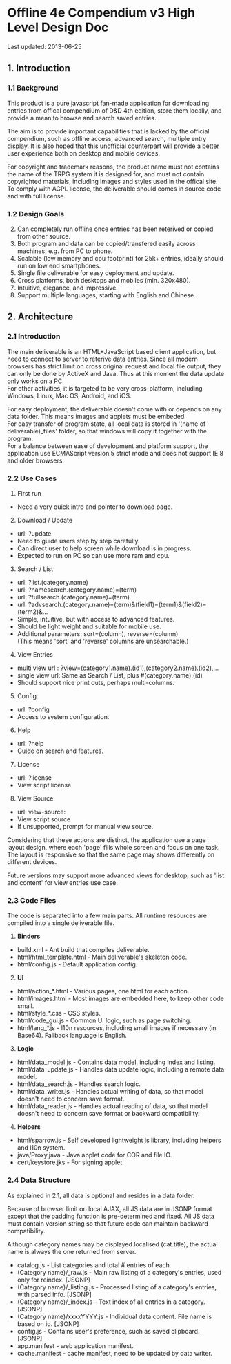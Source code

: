 # Offline 4e Compendium v3 High Level Design Doc #

Last updated: 2013-06-25

## 1. Introduction ##
### 1.1 Background ###
This product is a pure javascript fan-made application for downloading entries from offical compendium of D&D 4th edition, store them locally, and provide a mean to browse and search saved entries.

The aim is to provide important capabilities that is lacked by the official compendium, such as offline access, advanced search, multiple entry display.  It is also hoped that this unofficial counterpart will provide a better user experience both on desktop and mobile devices.

For copyright and trademark reasons, the product name must not contains the name of the TRPG system it is designed for, and must not contain copyrighted materials, including images and styles used in the offical site.
To comply with AGPL license, the deliverable should comes in source code and with full license.

### 1.2 Design Goals ###
<!-- 1. Javascript based, assisted by ActiveX & Java for cross original request and file output. -->
2. Can completely run offline once entries has been reterived or copied from other source.
3. Both program and data can be copied/transfered easily across machines, e.g. from PC to phone.
4. Scalable (low memory and cpu footprint) for 25k+ entries, ideally should run on low end smartphones.
5. Single file deliverable for easy deployment and update.
6. Cross platforms, both desktops and mobiles (min. 320x480).
7. Intuitive, elegance, and impressive.
8. Support multiple languages, starting with English and Chinese.



## 2. Architecture ##
### 2.1 Introduction ###

The main deliverable is an HTML+JavaScript based client application, but need to connect to server to reterive data entries.
Since all modern browsers has strict limit on cross original request and local file output, they can only be done by ActiveX and Java.  Thus at this moment the data update only works on a PC. <br>
For other activities, it is targeted to be very cross-platform, including Windows, Linux, Mac OS, Android, and iOS.

For easy deployment, the deliverable doesn't come with or depends on any data folder. This means images and applets must be embeded <br>
For easy transfer of program state, all local data is stored in '(name of deliverable)_files' folder, so that windows will copy it together with the program. <br>
For a balance between ease of development and platform support, the application use ECMAScript version 5 strict mode and does not support IE 8 and older browsers.

### 2.2 Use Cases ###

1. First run
 * Need a very quick intro and pointer to download page.

2. Download / Update
 * url: ?update
 * Need to guide users step by step carefully.
 * Can direct user to help screen while download is in progress.
 * Expected to run on PC so can use more ram and cpu.

3. Search / List
 * url: ?list.(category.name)
 * url: ?namesearch.(category.name)=(term)
 * url: ?fullsearch.(category.name)=(term)
 * url: ?advsearch.(category.name)=(term)&(field1)=(term1)&(field2)=(term2)&...
 * Simple, intuitive, but with access to advanced features.
 * Should be light weight and suitable for mobile use.
 * Additional parameters: sort=(column), reverse=(column) <br> (This means 'sort' and 'reverse' columns are unsearchable.)

4. View Entries
 * multi view url : ?view=(category1.name).(id1),(category2.name).(id2),...
 * single view url: Same as Search / List, plus #(category.name).(id)
 * Should support nice print outs, perhaps multi-columns.

5. Config
 * url: ?config
 * Access to system configuration.

6. Help
 * url: ?help
 * Guide on search and features.

7. License
 * url: ?license
 * View script license

8. View Source
 * url: view-source:
 * View script source
 * If unsupported, prompt for manual view source.

Considering that these actions are distinct, the application use a page layout design, where each 'page' fills whole screen and focus on one task.
The layout is responsive so that the same page may shows differently on different devices.

Future versions may support more advanced views for desktop, such as 'list and content' for view entries use case.

### 2.3 Code Files ###

The code is separated into a few main parts.  All runtime resources are compiled into a single deliverable file.

1. **Binders**
 * build.xml - Ant build that compiles deliverable.
 * html/html_template.html - Main deliverable's skeleton code.
 * html/config.js - Default application config.

2. **UI**
 * html/action_*.html - Various pages, one html for each action.
 * html/images.html - Most images are embedded here, to keep other code small.
 * html/style_*.css - CSS styles.
 * html/code_gui.js - Common UI logic, such as page switching.
 * html/lang_*.js - l10n resources, including small images if necessary (in Base64). Fallback language is English.

3. **Logic**
 * html/data_model.js - Contains data model, including index and listing.
 * html/data_update.js - Handles data update logic, including a remote data model.
 * html/data_search.js - Handles search logic.
 * html/data_writer.js - Handles actual writing of data, so that model doesn't need to concern save format.
 * html/data_reader.js - Handles actual reading of data, so that model doesn't need to concern save format or backward compatibility.

4. **Helpers**
 * html/sparrow.js - Self developed lightweight js library, including helpers and l10n system.
 * java/Proxy.java - Java applet code for COR and file IO.
 * cert/keystore.jks - For signing applet.

### 2.4 Data Structure ###

As explained in 2.1, all data is optional and resides in a data folder.

Because of browser limit on local AJAX, all JS data are in JSONP format except that the padding function is pre-determined and fixed.
All JS data must contain version string so that future code can maintain backward compatibility.

Although category names may be displayed localised (cat.title), the actual name is always the one returned from server.

* catalog.js - List categories and total # entries of each.
* (Category name)/_raw.js - Main raw listing of a category's entries, used only for reindex. [JSONP]
* (Category name)/_listing.js - Processed listing of a category's entries, with parsed info. [JSONP]
* (Category name)/_index.js - Text index of all entries in a category. [JSONP]
* (Category name)/xxxxYYYY.js - Individual data content. File name is based on id. [JSONP]
* config.js - Contains user's preference, such as saved clipboard. [JSONP]
* app.manifest - web application manifest.
* cache.manifest - cache manifest, need to be updated by data writer.